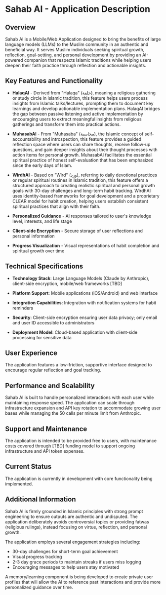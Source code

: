 # Sahab AI - Application Description

## Overview
Sahab AI is a Mobile/Web Application designed to bring the benefits of large language models (LLMs) to the Muslim community in an authentic and beneficial way. It serves Muslim individuals seeking spiritual growth, reflection, goal-setting, and personal development by providing an AI-powered companion that respects Islamic traditions while helping users deepen their faith practice through reflection and actionable insights.

## Key Features and Functionality

* **HalaqAI** - Derived from "Halaqa" (حلقة), meaning a religious gathering or study circle in Islamic tradition, this feature helps users process insights from Islamic talks/lectures, prompting them to document key learnings and develop actionable implementation plans. HalaqAI bridges the gap between passive listening and active implementation by encouraging users to extract meaningful insights from religious gatherings and transform them into practical actions.

* **MuhasabAI** - From "Muhasaba" (محاسبة), the Islamic concept of self-accountability and introspection, this feature provides a guided reflection space where users can share thoughts, receive follow-up questions, and gain deeper insights about their thought processes with action items for personal growth. MuhasabAI facilitates the essential spiritual practice of honest self-evaluation that has been emphasized since the early days of Islam.

* **WirdhAI** - Based on "Wird" (ورد), referring to daily devotional practices or regular spiritual routines in Islamic tradition, this feature offers a structured approach to creating realistic spiritual and personal growth goals with 30-day challenges and long-term habit tracking. WirdhAI uses identity-based frameworks for goal development and a proprietary CLEAR model for habit creation, helping users establish consistent spiritual practices that align with their faith.

* **Personalized Guidance** - AI responses tailored to user's knowledge level, interests, and life stage

* **Client-side Encryption** - Secure storage of user reflections and personal information

* **Progress Visualization** - Visual representations of habit completion and spiritual growth over time

## Technical Specifications
* **Technology Stack**: Large Language Models (Claude by Anthropic), client-side encryption, mobile/web frameworks [TBD]

* **Platform Support**: Mobile applications (iOS/Android) and web interface

* **Integration Capabilities**: Integration with notification systems for habit reminders

* **Security**: Client-side encryption ensuring user data privacy; only email and user ID accessible to administrators

* **Deployment Model**: Cloud-based application with client-side processing for sensitive data

## User Experience
The application features a low-friction, supportive interface designed to encourage regular reflection and goal tracking.

## Performance and Scalability
Sahab AI is built to handle personalized interactions with each user while maintaining response speed. The application can scale through infrastructure expansion and API key rotation to accommodate growing user bases while managing the 50 calls per minute limit from Anthropic.

## Support and Maintenance
The application is intended to be provided free to users, with maintenance costs covered through [TBD] funding model to support ongoing infrastructure and API token expenses.

## Current Status
The application is currently in development with core functionality being implemented.

## Additional Information
Sahab AI is firmly grounded in Islamic principles with strong prompt engineering to ensure outputs are authentic and undisputed. The application deliberately avoids controversial topics or providing fatwas (religious rulings), instead focusing on virtue, reflection, and personal growth.

The application employs several engagement strategies including:
* 30-day challenges for short-term goal achievement
* Visual progress tracking
* 2-3 day grace periods to maintain streaks if users miss logging
* Encouraging messages to help users stay motivated

A memory/learning component is being developed to create private user profiles that will allow the AI to reference past interactions and provide more personalized guidance over time.
